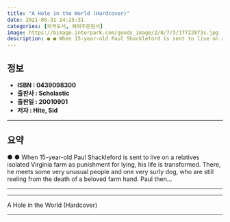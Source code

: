 ```yaml
---
title: "A Hole in the World (Hardcover)"
date: 2021-05-31 14:25:31
categories: [외국도서, 해외주문원서]
image: https://bimage.interpark.com/goods_image/2/8/7/3/17722873s.jpg
description: ● ● When 15-year-old Paul Shackleford is sent to live on a relatives isolated Virginia farm as punishment for lying, his life is transformed. There, he meets
---
```


## **정보**

- **ISBN : 0439098300**
- **출판사 : Scholastic**
- **출판일 : 20010901**
- **저자 : Hite, Sid**

------



## **요약**

●  ●  When 15-year-old Paul Shackleford is sent to live on a relatives isolated Virginia farm as punishment for lying, his life is transformed. There, he meets some very unusual people and one very surly dog, who are still reeling from the death of a beloved farm hand. Paul then... 

------



------


A Hole in the World (Hardcover) 

------


